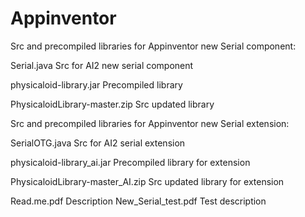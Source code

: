 # Appinventor

Src and precompiled libraries for Appinventor new Serial component:

Serial.java                    Src for AI2 new serial component

physicaloid-library.jar        Precompiled library

PhysicaloidLibrary-master.zip  Src updated library


Src and precompiled libraries for Appinventor new Serial extension:

SerialOTG.java                   Src for AI2 serial extension

physicaloid-library_ai.jar       Precompiled library for extension

PhysicaloidLibrary-master_AI.zip Src updated library for extension


Read.me.pdf           Description
New_Serial_test.pdf   Test description
